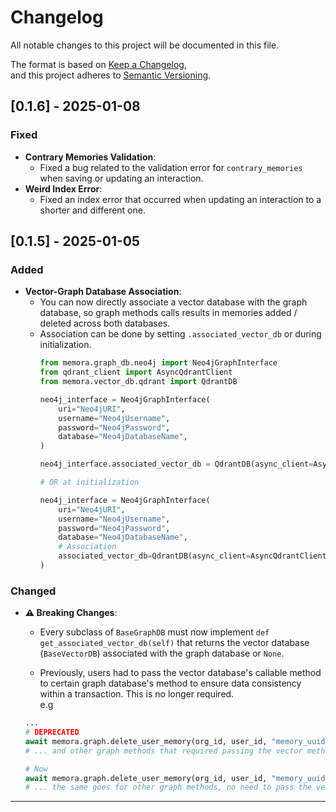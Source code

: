 # **Changelog**

All notable changes to this project will be documented in this file.

The format is based on [Keep a Changelog](https://keepachangelog.com/),  
and this project adheres to [Semantic Versioning](https://semver.org/).

## **[0.1.6] - 2025-01-08**
### **Fixed**
- **Contrary Memories Validation**:  
  - Fixed a bug related to the validation error for `contrary_memories` when saving or updating an interaction.
- **Weird Index Error**:
  - Fixed an index error that occurred when updating an interaction to a shorter and different one.

## **[0.1.5] - 2025-01-05**
### **Added**
- **Vector-Graph Database Association**:  
    - You can now directly associate a vector database with the graph database, so graph methods calls results in memories added / deleted across both databases.  
    - Association can be done by setting `.associated_vector_db` or during initialization.  
      ```python
      from memora.graph_db.neo4j import Neo4jGraphInterface
      from qdrant_client import AsyncQdrantClient
      from memora.vector_db.qdrant import QdrantDB

      neo4j_interface = Neo4jGraphInterface(
          uri="Neo4jURI",
          username="Neo4jUsername",
          password="Neo4jPassword",
          database="Neo4jDatabaseName",
      )

      neo4j_interface.associated_vector_db = QdrantDB(async_client=AsyncQdrantClient(url="QDRANT_URL", api_key="QDRANT_API_KEY"))

      # OR at initialization

      neo4j_interface = Neo4jGraphInterface(
          uri="Neo4jURI",
          username="Neo4jUsername",
          password="Neo4jPassword",
          database="Neo4jDatabaseName",
          # Association
          associated_vector_db=QdrantDB(async_client=AsyncQdrantClient(url="QDRANT_URL", api_key="QDRANT_API_KEY"))
      )
      ```

### **Changed**
  - **⚠️ Breaking Changes**:
    - Every subclass of `BaseGraphDB` must now implement `def get_associated_vector_db(self)` that returns the vector database (`BaseVectorDB`) associated with the graph database or `None`.

    - Previously, users had to pass the vector database's callable method to certain graph database's method to ensure data consistency within a transaction. This is no longer required.  
    e.g 
    ```python
    ...
    # DEPRECATED
    await memora.graph.delete_user_memory(org_id, user_id, "memory_uuid", memora.vector_db.delete_memory)
    # ... and other graph methods that required passing the vector method as a callable before.

    # Now
    await memora.graph.delete_user_memory(org_id, user_id, "memory_uuid")
    # ... the same goes for other graph methods, no need to pass the vector method as a callable anymore.
    ```

---
